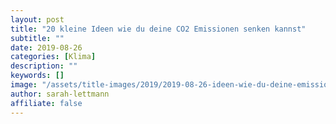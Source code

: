 ```yaml
---
layout: post
title: "20 kleine Ideen wie du deine CO2 Emissionen senken kannst"
subtitle: ""
date: 2019-08-26
categories: [Klima]
description: ""
keywords: []
image: "/assets/title-images/2019/2019-08-26-ideen-wie-du-deine-emissionen-senken-kannst.jpg"
author: sarah-lettmann
affiliate: false
---
```

